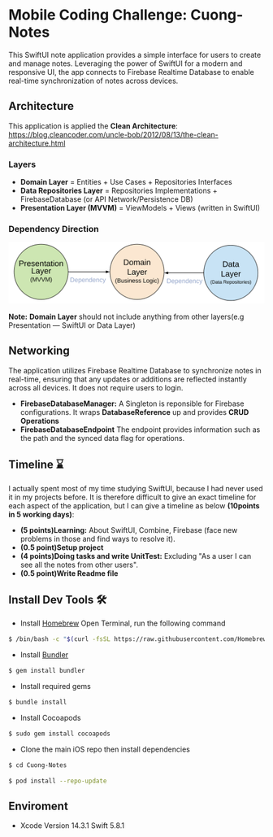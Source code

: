 # Mobile Coding Challenge: Cuong-Notes

This SwiftUI note application provides a simple interface for users to create and manage notes. Leveraging the power of SwiftUI for a modern and responsive UI, the app connects to Firebase Realtime Database to enable real-time synchronization of notes across devices.

## Architecture
This application is applied the **Clean Architecture**: https://blog.cleancoder.com/uncle-bob/2012/08/13/the-clean-architecture.html 
### Layers
* **Domain Layer** = Entities + Use Cases + Repositories Interfaces
* **Data Repositories Layer** = Repositories Implementations + FirebaseDatabase (or API Network/Persistence DB) 
* **Presentation Layer (MVVM)** = ViewModels + Views (written in SwiftUI)

### Dependency Direction
![Alt text](CleanArchitectureDependencies.png?raw=true "Modules Dependencies")

**Note:** **Domain Layer** should not include anything from other layers(e.g Presentation — SwiftUI or Data Layer)

## Networking
The application utilizes Firebase Realtime Database to synchronize notes in real-time, ensuring that any updates or additions are reflected instantly across all devices. It does not require users to login. 
* **FirebaseDatabaseManager:** A Singleton is reponsible for Firebase configurations. It wraps **DatabaseReference** up and provides **CRUD Operations**
* **FirebaseDatabaseEndpoint** The endpoint provides information such as the path and the synced data flag for operations.

## Timeline ⌛️
I actually spent most of my time studying SwiftUI, because I had never used it in my projects before. It is therefore difficult to give an exact timeline for each aspect of the application, but I can give a timeline as below **(10points in 5 working days)**:
* **(5 points)Learning:** About SwiftUI, Combine, Firebase (face new problems in those and find ways to resolve it).
* **(0.5 point)Setup project**
* **(4 points)Doing tasks and write UnitTest:** Excluding "As a user I can see all the notes from other users".
* **(0.5 point)Write Readme file** 
## Install Dev Tools 🛠
-   Install [Homebrew](https://brew.sh)
Open Terminal, run the following command
```sh
$ /bin/bash -c "$(curl -fsSL https://raw.githubusercontent.com/Homebrew/install/HEAD/install.sh)"
```
-   Install [Bundler](https://bundler.io)
```sh
$ gem install bundler
```
-   Install required gems

```sh
$ bundle install
```
-   Install Cocoapods
```sh
$ sudo gem install cocoapods
```
-   Clone the main iOS repo then install dependencies
```sh
$ cd Cuong-Notes
```
```sh
$ pod install --repo-update
```


## Enviroment
* Xcode Version 14.3.1  Swift 5.8.1

